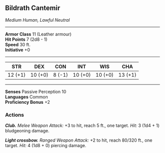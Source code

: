<div class="statblock">
<h2>Bildrath Cantemir</h2>
<em>Medium Human, Lawful Neutral</em>
<hr>
<strong>Armor Class</strong> 11 (Leather armour)
<br>
<strong>Hit Points</strong> 7 (2d8 - 1)
<br>
<strong>Speed</strong> 30 ft.
<br>
<strong>Initiative</strong> +0
<hr>
<table class="ability-table">
  <thead>
    <tr>
      <th>STR</th>
      <th>DEX</th>
      <th>CON</th>
      <th>INT</th>
      <th>WIS</th>
      <th>CHA</th>
    </tr>
  </thead>
  <tbody>
    <tr>
      <td>12 (+1)</td>
      <td>10 (+0)</td>
      <td>8 (-1)</td>
      <td>10 (+0)</td>
      <td>10 (+0)</td>
      <td>13 (+1)</td>
    </tr>
  </tbody>
</table>
<hr>
<strong>Senses</strong> Passive Perception 10<br>
<strong>Languages</strong> Common<br>
<strong>Proficiency Bonus</strong> +2<br>
<h3>Actions</h3>
<p><strong><em>Club.</em></strong> <em>Melee Weapon Attack:</em> +3 to hit, reach 5 ft., one target. <em>Hit:</em> 3 (1d4 + 1) bludgeoning damage.</p>
<p><strong><em>Light crossbow.</em></strong> <em>Ranged Weapon Attack:</em> +2 to hit, reach 80/320 ft., one target. <em>Hit:</em> 4 (1d8 + 0) piercing damage.</p>
</div>
